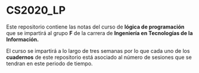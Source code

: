 # CS2020_LP

Este repositorio contiene las notas del curso de **lógica de programación** que se impartirá al grupo **F** de la carrera de **Ingeniería en Tecnologías de la Información.** 

El curso se impartirá a lo largo de tres semanas por lo que cada uno de los **cuadernos** de este repositorio está asociado al número de sesiones que se tendran en este periodo de tiempo.
